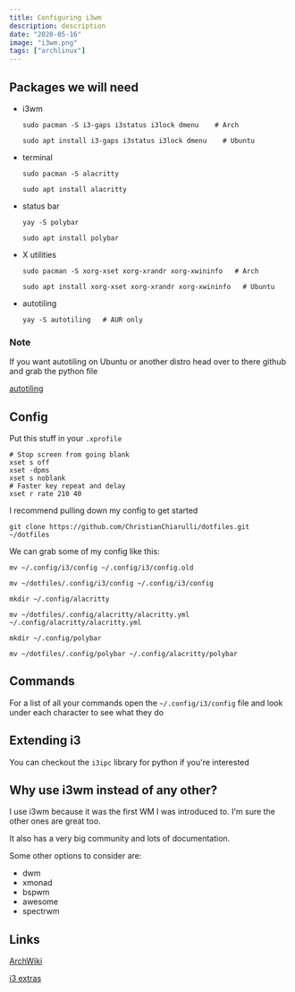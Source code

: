 ```yaml
---
title: Configuring i3wm
description: description
date: "2020-05-16"
image: "i3wm.png"
tags: ["archlinux"]
---
```


## Packages we will need

- i3wm

  ```
  sudo pacman -S i3-gaps i3status i3lock dmenu    # Arch

  sudo apt install i3-gaps i3status i3lock dmenu    # Ubuntu
  ```

- terminal

  ```
  sudo pacman -S alacritty

  sudo apt install alacritty
  ```

- status bar

  ```
  yay -S polybar

  sudo apt install polybar
  ```

- X utilities

  ```
  sudo pacman -S xorg-xset xorg-xrandr xorg-xwininfo   # Arch

  sudo apt install xorg-xset xorg-xrandr xorg-xwininfo   # Ubuntu
  ```

- autotiling

  ```
  yay -S autotiling   # AUR only
  ```

### Note

If you want autotiling on Ubuntu or another distro head over to there github and grab the python file

[autotiling](https://github.com/nwg-piotr/autotiling)

## Config

Put this stuff in your `.xprofile`

```
# Stop screen from going blank
xset s off
xset -dpms
xset s noblank
# Faster key repeat and delay
xset r rate 210 40
```

I recommend pulling down my config to get started

```
git clone https://github.com/ChristianChiarulli/dotfiles.git ~/dotfiles
```

We can grab some of my config like this:

```
mv ~/.config/i3/config ~/.config/i3/config.old

mv ~/dotfiles/.config/i3/config ~/.config/i3/config

mkdir ~/.config/alacritty

mv ~/dotfiles/.config/alacritty/alacritty.yml ~/.config/alacritty/alacritty.yml

mkdir ~/.config/polybar

mv ~/dotfiles/.config/polybar ~/.config/alacritty/polybar
```

## Commands

For a list of all your commands open the `~/.config/i3/config` file and look under each character to see what they do

## Extending i3

You can checkout the `i3ipc` library for python if you're interested

## Why use i3wm instead of any other?

I use i3wm because it was the first WM I was introduced to. I'm sure the other ones are great too.

It also has a very big community and lots of documentation.

Some other options to consider are:

- dwm
- xmonad
- bspwm
- awesome
- spectrwm

## Links

[ArchWiki](https://wiki.archlinux.org/index.php/I3)

[i3 extras](https://github.com/ashinkarov/i3-extras)

